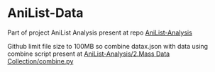 # AniList-Data
Part of project AniList Analysis present at repo
[AniList-Analysis](https://github.com/Ahmad-Said/AniList-Analysis)

Github limit file size to 100MB
so combine datax.json with data using combine script present at [AniList-Analysis/2.Mass Data Collection/combine.py](https://github.com/Ahmad-Said/AniList-Analysis/blob/main/2.Mass%20Data%20Collection/combine.py)
